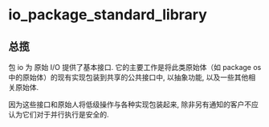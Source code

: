 # io_package_standard_library

## 总揽

包 io 为 原始 I/O 提供了基本接口. 它的主要工作是将此类原始体（如 package os 中的原始体）的现有实现包装到共享的公共接口中, 以抽象功能, 以及一些其他相关原始体.

因为这些接口和原始人将低级操作与各种实现包装起来, 除非另有通知的客户不应认为它们对于并行执行是安全的. 
